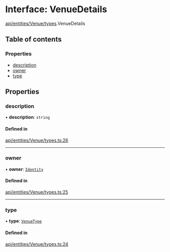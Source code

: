 # Interface: VenueDetails

[api/entities/Venue/types](../wiki/api.entities.Venue.types).VenueDetails

## Table of contents

### Properties

- [description](../wiki/api.entities.Venue.types.VenueDetails#description)
- [owner](../wiki/api.entities.Venue.types.VenueDetails#owner)
- [type](../wiki/api.entities.Venue.types.VenueDetails#type)

## Properties

### description

• **description**: `string`

#### Defined in

[api/entities/Venue/types.ts:26](https://github.com/PolymeshAssociation/polymesh-sdk/blob/2d3ac2ae/src/api/entities/Venue/types.ts#L26)

___

### owner

• **owner**: [`Identity`](../wiki/api.entities.Identity.Identity)

#### Defined in

[api/entities/Venue/types.ts:25](https://github.com/PolymeshAssociation/polymesh-sdk/blob/2d3ac2ae/src/api/entities/Venue/types.ts#L25)

___

### type

• **type**: [`VenueType`](../wiki/api.entities.Venue.types.VenueType)

#### Defined in

[api/entities/Venue/types.ts:24](https://github.com/PolymeshAssociation/polymesh-sdk/blob/2d3ac2ae/src/api/entities/Venue/types.ts#L24)
